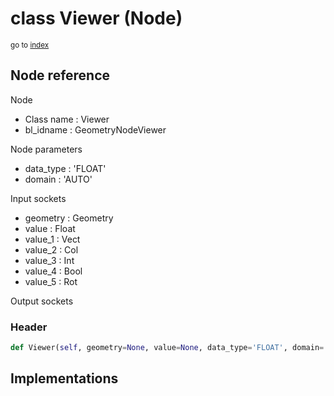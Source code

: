 # class Viewer (Node)

<sub>go to [index](/docs/index.md)</sub>

## Node reference

Node
 - Class name : Viewer
 - bl_idname : GeometryNodeViewer

Node parameters
 - data_type : 'FLOAT'
 - domain : 'AUTO'

Input sockets
 - geometry : Geometry
 - value : Float
 - value_1 : Vect
 - value_2 : Col
 - value_3 : Int
 - value_4 : Bool
 - value_5 : Rot

Output sockets

### Header

``` python
def Viewer(self, geometry=None, value=None, data_type='FLOAT', domain='AUTO', node_label=None, node_color=None):
```

## Implementations


